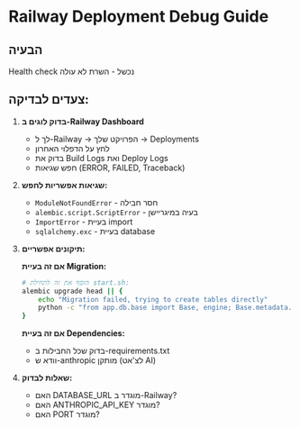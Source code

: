 # Railway Deployment Debug Guide

## הבעיה
Health check נכשל - השרת לא עולה

## צעדים לבדיקה:

1. **בדוק לוגים ב-Railway Dashboard**
   - לך ל-Railway → הפרויקט שלך → Deployments
   - לחץ על הדפלוי האחרון
   - בדוק את Build Logs ואת Deploy Logs
   - חפש שגיאות (ERROR, FAILED, Traceback)

2. **שגיאות אפשריות לחפש:**
   - `ModuleNotFoundError` - חסר חבילה
   - `alembic.script.ScriptError` - בעיה במיגריישן
   - `ImportError` - בעיית import
   - `sqlalchemy.exc` - בעיית database

3. **תיקונים אפשריים:**

   **אם זה בעיית Migration:**
   ```bash
   # הוסף את זה לתחילת start.sh:
   alembic upgrade head || {
       echo "Migration failed, trying to create tables directly"
       python -c "from app.db.base import Base, engine; Base.metadata.create_all(bind=engine)"
   }
   ```

   **אם זה בעיית Dependencies:**
   - בדוק שכל החבילות ב-requirements.txt
   - וודא ש-anthropic מותקן (לצ'אט AI)

4. **שאלות לבדוק:**
   - האם DATABASE_URL מוגדר ב-Railway?
   - האם ANTHROPIC_API_KEY מוגדר?
   - האם PORT מוגדר?

